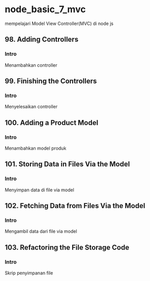 # node_basic_7_mvc

mempelajari Model View Controller(MVC) di node js

## 98. Adding Controllers

### Intro

Menambahkan controller

## 99. Finishing the Controllers

### Intro

Menyelesaikan controller

## 100. Adding a Product Model

### Intro

Menambahkan model produk

## 101. Storing Data in Files Via the Model

### Intro

Menyimpan data di file via model

## 102. Fetching Data from Files Via the Model

### Intro

Mengambil data dari file via model

## 103. Refactoring the File Storage Code

### Intro

Skrip penyimpanan file
